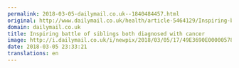 ```yaml
---
permalink: 2018-03-05-dailymail.co.uk--1840484457.html
original: http://www.dailymail.co.uk/health/article-5464129/Inspiring-battle-siblings-diagnosed-cancer.html?ITO=1490&ns_mchannel=rss&ns_campaign=1490
domain: dailymail.co.uk
title: Inspiring battle of siblings both diagnosed with cancer
image: http://i.dailymail.co.uk/i/newpix/2018/03/05/17/49E3690E00000578-0-image-a-10_1520271860553.jpg
date: 2018-03-05 23:33:21
translations: en
---
```


